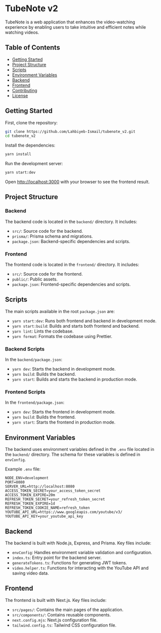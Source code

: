 # TubeNote v2

TubeNote is a web application that enhances the video-watching experience by enabling users to take intuitive and efficient notes while watching videos.

## Table of Contents

- [Getting Started](#getting-started)
- [Project Structure](#project-structure)
- [Scripts](#scripts)
- [Environment Variables](#environment-variables)
- [Backend](#backend)
- [Frontend](#frontend)
- [Contributing](#contributing)
- [License](#license)

## Getting Started

First, clone the repository:

```sh
git clone https://github.com/Lahbiyeb-Ismail/tubenote_v2.git
cd tubenote_v2
```

Install the dependencies:

```sh
yarn install
```

Run the development server:

```sh
yarn start:dev
```

Open [http://localhost:3000](http://localhost:3000) with your browser to see the frontend result.

## Project Structure

### Backend

The backend code is located in the `backend/` directory. It includes:

- `src/`: Source code for the backend.
- `prisma/`: Prisma schema and migrations.
- `package.json`: Backend-specific dependencies and scripts.

### Frontend

The frontend code is located in the `frontend/` directory. It includes:

- `src/`: Source code for the frontend.
- `public/`: Public assets.
- `package.json`: Frontend-specific dependencies and scripts.

## Scripts

The main scripts available in the root `package.json` are:

- `yarn start:dev`: Runs both frontend and backend in development mode.
- `yarn start:build`: Builds and starts both frontend and backend.
- `yarn lint`: Lints the codebase.
- `yarn format`: Formats the codebase using Prettier.

### Backend Scripts

In the `backend/package.json`:

- `yarn dev`: Starts the backend in development mode.
- `yarn build`: Builds the backend.
- `yarn start`: Builds and starts the backend in production mode.

### Frontend Scripts

In the `frontend/package.json`:

- `yarn dev`: Starts the frontend in development mode.
- `yarn build`: Builds the frontend.
- `yarn start`: Starts the frontend in production mode.

## Environment Variables

The backend uses environment variables defined in the `.env` file located in the `backend/` directory. The schema for these variables is defined in `envConfig`.

Example `.env` file:

```env
NODE_ENV=development
PORT=8080
SERVER_URL=http://localhost:8080
ACCESS_TOKEN_SECRET=your_access_token_secret
ACCESS_TOKEN_EXPIRE=20m
REFRESH_TOKEN_SECRET=your_refresh_token_secret
REFRESH_TOKEN_EXPIRE=1d
REFRESH_TOKEN_COOKIE_NAME=refresh_token
YOUTUBE_API_URL=https://www.googleapis.com/youtube/v3/
YOUTUBE_API_KEY=your_youtube_api_key
```

## Backend

The backend is built with Node.js, Express, and Prisma. Key files include:

- `envConfig`: Handles environment variable validation and configuration.
- `index.ts`: Entry point for the backend server.
- `generateTokens.ts`: Functions for generating JWT tokens.
- `video.helper.ts`: Functions for interacting with the YouTube API and saving video data.

## Frontend

The frontend is built with Next.js. Key files include:

- `src/pages/`: Contains the main pages of the application.
- `src/components/`: Contains reusable components.
- `next.config.mjs`: Next.js configuration file.
- `tailwind.config.ts`: Tailwind CSS configuration file.
